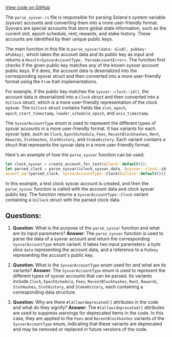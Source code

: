 [View code on GitHub](https://github.com/solana-labs/solana/blob/master/account-decoder/src/parse_sysvar.rs)

The `parse_sysvar.rs` file is responsible for parsing Solana's system variable (sysvar) accounts and converting them into a more user-friendly format. Sysvars are special accounts that store global state information, such as the current slot, epoch schedule, rent, rewards, and stake history. These accounts are identified by their unique public keys.

The main function in this file is `parse_sysvar(data: &[u8], pubkey: &Pubkey)`, which takes the account data and its public key as input and returns a `Result<SysvarAccountType, ParseAccountError>`. The function first checks if the given public key matches any of the known sysvar account public keys. If it does, the account data is deserialized into the corresponding sysvar struct and then converted into a more user-friendly format using the `From` trait implementations.

For example, if the public key matches the `sysvar::clock::id()`, the account data is deserialized into a `Clock` struct and then converted into a `UiClock` struct, which is a more user-friendly representation of the clock sysvar. The `UiClock` struct contains fields like `slot`, `epoch`, `epoch_start_timestamp`, `leader_schedule_epoch`, and `unix_timestamp`.

The `SysvarAccountType` enum is used to represent the different types of sysvar accounts in a more user-friendly format. It has variants for each sysvar type, such as `Clock`, `EpochSchedule`, `Fees`, `RecentBlockhashes`, `Rent`, `Rewards`, `SlotHashes`, `SlotHistory`, and `StakeHistory`. Each variant contains a struct that represents the sysvar data in a more user-friendly format.

Here's an example of how the `parse_sysvar` function can be used:

```rust
let clock_sysvar = create_account_for_test(&Clock::default());
let parsed_clock = parse_sysvar(&clock_sysvar.data, &sysvar::clock::id()).unwrap();
assert_eq!(parsed_clock, SysvarAccountType::Clock(UiClock::default()));
```

In this example, a test clock sysvar account is created, and then the `parse_sysvar` function is called with the account data and clock sysvar public key. The function returns a `SysvarAccountType::Clock` variant containing a `UiClock` struct with the parsed clock data.
## Questions: 
 1. **Question**: What is the purpose of the `parse_sysvar` function and what are its input parameters?
   **Answer**: The `parse_sysvar` function is used to parse the data of a sysvar account and return the corresponding `SysvarAccountType` enum variant. It takes two input parameters: a byte slice `data` representing the account data, and a reference to a `Pubkey` representing the account's public key.

2. **Question**: What is the `SysvarAccountType` enum used for and what are its variants?
   **Answer**: The `SysvarAccountType` enum is used to represent the different types of sysvar accounts that can be parsed. Its variants include `Clock`, `EpochSchedule`, `Fees`, `RecentBlockhashes`, `Rent`, `Rewards`, `SlotHashes`, `SlotHistory`, and `StakeHistory`, each containing a corresponding data structure.

3. **Question**: Why are there `#[allow(deprecated)]` attributes in the code and what do they signify?
   **Answer**: The `#[allow(deprecated)]` attributes are used to suppress warnings for deprecated items in the code. In this case, they are applied to the `Fees` and `RecentBlockhashes` variants of the `SysvarAccountType` enum, indicating that these variants are deprecated and may be removed or replaced in future versions of the code.